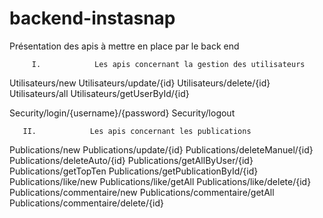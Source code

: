 # backend-instasnap

Présentation des apis à mettre en place par le back end

         I.            Les apis concernant la gestion des utilisateurs
 Utilisateurs/new
 Utilisateurs/update/{id}
 Utilisateurs/delete/{id}
 Utilisateurs/all
 Utilisateurs/getUserById/{id}
 
 Security/login/{username}/{password}
 Security/logout
 
 
       II.            Les apis concernant les publications
 Publications/new 
 Publications/update/{id}
 Publications/deleteManuel/{id}
 Publications/deleteAuto/{id}
 Publications/getAllByUser/{id}
 Publications/getTopTen
 Publications/getPublicationById/{id}
 Publications/like/new
 Publications/like/getAll
 Publications/like/delete/{id}
 Publications/commentaire/new
 Publications/commentaire/getAll
 Publications/commentaire/delete/{id}

 
 

